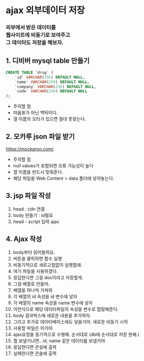 # ajax 외부데이터 저장

### 외부에서 받은 데이터를 <br> 웹사이트에 비동기로 보여주고 <br> 그 데이터도 저장을 해보자.


## 1. 디비버 mysql table 만들기
``` sql
CREATE TABLE `drug` (
    `id` VARCHAR(256) DEFAULT NULL,
    `name` VARCHAR(256) DEFAULT NULL,
    `company` VARCHAR(256) DEFAULT NULL,
    `code` VARCHAR(256) DEFAULT NULL
);
```
- 주의할 점
- 따옴표가 아닌 백틱이다.
- 열 이름의 오타가 있으면 절대 못찾는다.


## 2. 모카루 json 파일 받기
https://mockaroo.com/
- 주의할 점
- null values가 포함되면 오류 가능성이 높다
- 열 이름을 반드시 맞춰준다.
- 해당 파일을 Web Content > data 폴더에 넣어놓는다.

## 3. jsp 파일 작성
1) head : cdn 연결
2) body 만들기 : id필요
3) head - script 입력 ajax

## 4. Ajax 작성
1. body부터 읽어들여요.
2. 버튼을 클릭하면 함수 실행
3. 비동기적으로 새로고침없이 실행할래.
4. 여기 파일을 사용하겠다.
5. 응답한다면 그걸 doc이라고 저장할게.
6. 그걸 배열로 만들어.
7. 배열을 하나씩 가져와
8. 각 배열의 id 속성을 id 변수에 넣자
9. 각 배열의 name 속성을 name 변수에 넣자
10. 이런식으로 해당 데이터파일의 속성을 변수로 맵핑해준다.
11. body 결과박스에 새로운 내용을 추가하자.
12. 그리고 추가로 데이터베이스에도 넣을거야. 새로운 비동기 시작
13. 사용할 파일은 이거야
14. ajax요청을 동기적으로 수행해. 순서대로 (db에 순서대로 저장 원해.)
15. 뭘 보낼거냐면.. id, name 같은 데이터를 보낼거야
16. 응답한다면 콘설에 출력
17. 실패한다면 콘솔에 출력




